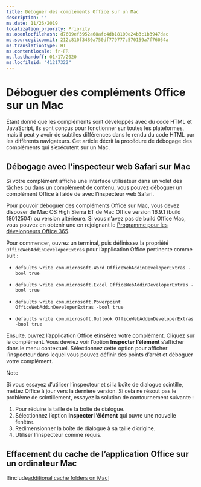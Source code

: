 ```yaml
---
title: Déboguer des compléments Office sur un Mac
description: ''
ms.date: 11/26/2019
localization_priority: Priority
ms.openlocfilehash: d7609ef3952a68afc4db18100e24b3c1b3947dac
ms.sourcegitcommit: 212c810f3480a750df779777c570159a7f76054a
ms.translationtype: HT
ms.contentlocale: fr-FR
ms.lasthandoff: 01/17/2020
ms.locfileid: "41217322"
---
```

# <a name="debug-office-add-ins-on-a-mac"></a>Déboguer des compléments Office sur un Mac

Étant donné que les compléments sont développés avec du code HTML et JavaScript, ils sont conçus pour fonctionner sur toutes les plateformes, mais il peut y avoir de subtiles différences dans le rendu du code HTML par les différents navigateurs. Cet article décrit la procédure de débogage des compléments qui s’exécutent sur un Mac.

## <a name="debugging-with-safari-web-inspector-on-a-mac"></a>Débogage avec l’inspecteur web Safari sur Mac

Si votre complément affiche une interface utilisateur dans un volet des tâches ou dans un complément de contenu, vous pouvez déboguer un complément Office à l’aide de avec l’inspecteur web Safari.

Pour pouvoir déboguer des compléments Office sur Mac, vous devez disposer de Mac OS High Sierra ET de Mac Office version 16.9.1 (build 18012504) ou version ultérieure. Si vous n’avez pas de build Office Mac, vous pouvez en obtenir une en rejoignant le [Programme pour les développeurs Office 365](https://developer.microsoft.com/office/dev-program).

Pour commencer, ouvrez un terminal, puis définissez la propriété `OfficeWebAddinDeveloperExtras` pour l’application Office pertinente comme suit :

- `defaults write com.microsoft.Word OfficeWebAddinDeveloperExtras -bool true`

- `defaults write com.microsoft.Excel OfficeWebAddinDeveloperExtras -bool true`

- `defaults write com.microsoft.Powerpoint OfficeWebAddinDeveloperExtras -bool true`

- `defaults write com.microsoft.Outlook OfficeWebAddinDeveloperExtras -bool true`

Ensuite, ouvrez l’application Office et[insérez votre complément](sideload-an-office-add-in-on-ipad-and-mac.md). Cliquez sur le complément. Vous devriez voir l’option **Inspecter l’élément** s’afficher dans le menu contextuel. Sélectionnez cette option pour afficher l’inspecteur dans lequel vous pouvez définir des points d’arrêt et déboguer votre complément.

> [!NOTE]
> Si vous essayez d’utiliser l’inspecteur et si la boîte de dialogue scintille, mettez Office à jour vers la dernière version. Si cela ne résout pas le problème de scintillement, essayez la solution de contournement suivante :
> 1. Pour réduire la taille de la boîte de dialogue.
> 2. Sélectionnez l’option **Inspecter l’élément** qui ouvre une nouvelle fenêtre.
> 3. Redimensionner la boîte de dialogue à sa taille d’origine.
> 4. Utiliser l’inspecteur comme requis.

## <a name="clearing-the-office-applications-cache-on-a-mac"></a>Effacement du cache de l’application Office sur un ordinateur Mac

[!include[additional cache folders on Mac](../includes/mac-cache-folders.md)]
